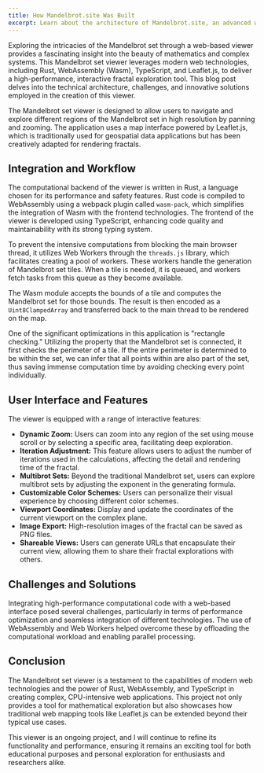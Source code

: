 ```yaml
---
title: How Mandelbrot.site Was Built
excerpt: Learn about the architecture of Mandelbrot.site, an advanced web-based viewer designed to navigate the Mandelbrot set in stunning detail.
---
```


Exploring the intricacies of the Mandelbrot set through a web-based viewer provides a fascinating insight into the beauty of mathematics and complex systems. This Mandelbrot set viewer leverages modern web technologies, including Rust, WebAssembly (Wasm), TypeScript, and Leaflet.js, to deliver a high-performance, interactive fractal exploration tool. This blog post delves into the technical architecture, challenges, and innovative solutions employed in the creation of this viewer.

The Mandelbrot set viewer is designed to allow users to navigate and explore different regions of the Mandelbrot set in high resolution by panning and zooming. The application uses a map interface powered by Leaflet.js, which is traditionally used for geospatial data applications but has been creatively adapted for rendering fractals.

## Integration and Workflow

The computational backend of the viewer is written in Rust, a language chosen for its performance and safety features. Rust code is compiled to WebAssembly using a webpack plugin called `wasm-pack`, which simplifies the integration of Wasm with the frontend technologies. The frontend of the viewer is developed using TypeScript, enhancing code quality and maintainability with its strong typing system.

To prevent the intensive computations from blocking the main browser thread, it utilizes Web Workers through the `threads.js` library, which facilitates creating a pool of workers. These workers handle the generation of Mandelbrot set tiles. When a tile is needed, it is queued, and workers fetch tasks from this queue as they become available.

The Wasm module accepts the bounds of a tile and computes the Mandelbrot set for those bounds. The result is then encoded as a `Uint8ClampedArray` and transferred back to the main thread to be rendered on the map.

One of the significant optimizations in this application is "rectangle checking." Utilizing the property that the Mandelbrot set is connected, it first checks the perimeter of a tile. If the entire perimeter is determined to be within the set, we can infer that all points within are also part of the set, thus saving immense computation time by avoiding checking every point individually.

## User Interface and Features

The viewer is equipped with a range of interactive features:

- **Dynamic Zoom:** Users can zoom into any region of the set using mouse scroll or by selecting a specific area, facilitating deep exploration.
- **Iteration Adjustment:** This feature allows users to adjust the number of iterations used in the calculations, affecting the detail and rendering time of the fractal.
- **Multibrot Sets:** Beyond the traditional Mandelbrot set, users can explore multibrot sets by adjusting the exponent in the generating formula.
- **Customizable Color Schemes:** Users can personalize their visual experience by choosing different color schemes.
- **Viewport Coordinates:** Display and update the coordinates of the current viewport on the complex plane.
- **Image Export:** High-resolution images of the fractal can be saved as PNG files.
- **Shareable Views:** Users can generate URLs that encapsulate their current view, allowing them to share their fractal explorations with others.

## Challenges and Solutions

Integrating high-performance computational code with a web-based interface posed several challenges, particularly in terms of performance optimization and seamless integration of different technologies. The use of WebAssembly and Web Workers helped overcome these by offloading the computational workload and enabling parallel processing.

## Conclusion

The Mandelbrot set viewer is a testament to the capabilities of modern web technologies and the power of Rust, WebAssembly, and TypeScript in creating complex, CPU-intensive web applications. This project not only provides a tool for mathematical exploration but also showcases how traditional web mapping tools like Leaflet.js can be extended beyond their typical use cases.

This viewer is an ongoing project, and I will continue to refine its functionality and performance, ensuring it remains an exciting tool for both educational purposes and personal exploration for enthusiasts and researchers alike.

